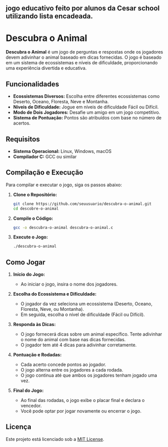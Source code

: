 jogo educativo feito por alunos da Cesar school utilizando lista encadeada.
---

# Descubra o Animal

**Descubra o Animal** é um jogo de perguntas e respostas onde os jogadores devem adivinhar o animal baseado em dicas fornecidas. O jogo é baseado em um sistema de ecossistemas e níveis de dificuldade, proporcionando uma experiência divertida e educativa.

## Funcionalidades

- **Ecossistemas Diversos:** Escolha entre diferentes ecossistemas como Deserto, Oceano, Floresta, Neve e Montanha.
- **Níveis de Dificuldade:** Jogue em níveis de dificuldade Fácil ou Difícil.
- **Modo de Dois Jogadores:** Desafie um amigo em um jogo competitivo.
- **Sistema de Pontuação:** Pontos são atribuídos com base no número de acertos.

## Requisitos

- **Sistema Operacional:** Linux, Windows, macOS
- **Compilador C:** GCC ou similar

## Compilação e Execução

Para compilar e executar o jogo, siga os passos abaixo:

1. **Clone o Repositório:**

   ```sh
   git clone https://github.com/seuusuario/descubra-o-animal.git
   cd descobre-o-animal
   ```

2. **Compile o Código:**

   ```sh
   gcc -o descubra-o-animal descubra-o-animal.c
   ```

3. **Execute o Jogo:**

   ```sh
   ./descubra-o-animal
   ```

## Como Jogar

1. **Início do Jogo:**
   - Ao iniciar o jogo, insira o nome dos jogadores.

2. **Escolha do Ecossistema e Dificuldade:**
   - O jogador da vez seleciona um ecossistema (Deserto, Oceano, Floresta, Neve, ou Montanha).
   - Em seguida, escolha o nível de dificuldade (Fácil ou Difícil).

3. **Responda às Dicas:**
   - O jogo fornecerá dicas sobre um animal específico. Tente adivinhar o nome do animal com base nas dicas fornecidas.
   - O jogador tem até 4 dicas para adivinhar corretamente.

4. **Pontuação e Rodadas:**
   - Cada acerto concede pontos ao jogador.
   - O jogo alterna entre os jogadores a cada rodada.
   - O jogo continua até que ambos os jogadores tenham jogado uma vez.

5. **Final do Jogo:**
   - Ao final das rodadas, o jogo exibe o placar final e declara o vencedor.
   - Você pode optar por jogar novamente ou encerrar o jogo.


## Licença

Este projeto está licenciado sob a [MIT License](LICENSE).

